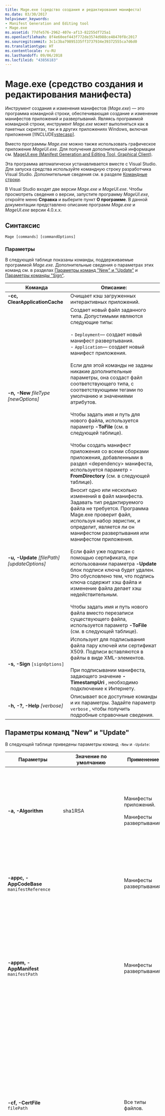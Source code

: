 ```yaml
---
title: Mage.exe (средство создания и редактирования манифеста)
ms.date: 03/30/2017
helpviewer_keywords:
- Manifest Generation and Editing tool
- Mage.exe
ms.assetid: 77dfe576-2962-407e-af13-82255df725a1
ms.openlocfilehash: 8f4e60eef443f772de3574d988ce48470f8c2017
ms.sourcegitcommit: 3c1c3ba79895335ff3737934e39372555ca7d6d0
ms.translationtype: HT
ms.contentlocale: ru-RU
ms.lasthandoff: 09/06/2018
ms.locfileid: "43856183"
---
```

# <a name="mageexe-manifest-generation-and-editing-tool"></a>Mage.exe (средство создания и редактирования манифеста)

Инструмент создания и изменения манифестов (*Mage.exe*) — это программа командной строки, обеспечивающая создание и изменение манифестов приложений и развертываний. Являясь программой командной строки, инструмент *Mage.exe* может выполняться как в пакетных скриптах, так и в других приложениях Windows, включая приложения [!INCLUDE[vstecasp](../../../includes/vstecasp-md.md)].

Вместо программы *Mage.exe* можно также использовать графическое приложение *MageUI.exe*. Для получения дополнительной информации см. [MageUI.exe (Manifest Generation and Editing Tool, Graphical Client)](../../../docs/framework/tools/mageui-exe-manifest-generation-and-editing-tool-graphical-client.md).

Эта программа автоматически устанавливается вместе с Visual Studio. Для запуска средства используйте командную строку разработчика Visual Studio. Дополнительные сведения см. в разделе [Командные строки](../../../docs/framework/tools/developer-command-prompt-for-vs.md).

В Visual Studio входят две версии *Mage.exe* и *MageUI.exe*. Чтобы просмотреть сведения о версии, запустите программу *MageUI.exe*, откройте меню **Справка** и выберите пункт **О программе**. В данной документации представлено описание программ *Mage.exe* и *MageUI.exe* версии 4.0.x.x.

## <a name="syntax"></a>Синтаксис

```
Mage [commands] [commandOptions]
```

### <a name="parameters"></a>Параметры

В следующей таблице показаны команды, поддерживаемые программой *Mage.exe*. Дополнительные сведения о параметрах этих команд см. в разделах [Параметры команд "New" и "Update"](#NewUpdate) и [Параметры команды "Sign"](#Sign).

|Команда|Описание:|
|-------------|-----------------|
|**-cc, ClearApplicationCache**|Очищает кэш загруженных интерактивных приложений.|
|**-n, -New** *fileType [newOptions]*|Создает новый файл заданного типа. Допустимыми являются следующие типы:<br /><br /> -   `Deployment`— создает новый манифест развертывания.<br />-   `Application`— создает новый манифест приложения.<br /><br /> Если для этой команды не заданы никакие дополнительные параметры, она создаст файл соответствующего типа, с соответствующими тегами по умолчанию и значениями атрибутов.<br /><br /> Чтобы задать имя и путь для нового файла, используется параметр **-ToFile** (см. в следующей таблице).<br /><br /> Чтобы создать манифест приложения со всеми сборками приложения, добавленными в раздел \<dependency> манифеста, используется параметр **-FromDirectory** (см. в следующей таблице).|
|**-u, -Update** *[filePath] [updateOptions]*|Вносит одно или несколько изменений в файл манифеста. Задавать тип редактируемого файла не требуется. Программа Mage.exe проверит файл, используя набор эвристик, и определит, является ли он манифестом развертывания или манифестом приложения.<br /><br /> Если файл уже подписан с помощью сертификата, при использовании параметра **-Update** блок подписи ключа будет удален. Это обусловлено тем, что подпись ключа содержит хэш файла и изменение файла делает хэш недействительным.<br /><br /> Чтобы задать имя и путь нового файла вместо перезаписи существующего файла, используется параметр **-ToFile** (см. в следующей таблице).|
|**-s, -Sign** `[signOptions]`|Использует для подписывания файла пару ключей или сертификат X509. Подписи вставляются в файлы в виде XML-элементов.<br /><br /> При подписывании манифеста, задающего значение **-TimestampUri** , необходимо подключение к Интернету.|
|**-h, -?, -Help** *[verbose]*|Описывает все доступные команды и их параметры. Задайте параметр `verbose` , чтобы получить подробные справочные сведения.|

<a name="NewUpdate"></a>
## <a name="new-and-update-command-options"></a>Параметры команд "New" и "Update"

В следующей таблице приведены параметры команд `-New` и `-Update`:

|Параметры|Значение по умолчанию|Применение|Описание:|
|-------------|-------------------|----------------|-----------------|
|**-a, -Algorithm**|sha1RSA|Манифесты приложений.<br /><br /> Манифесты развертывания.|Определяет алгоритм создания дайджестов зависимостей. Допустимые значения: "sha256RSA" или "sha1RSA".<br /><br /> Используется вместе с параметром "-Update". При использовании параметра "-Sign" этот параметр не учитывается|
|**-appc, -AppCodeBase** `manifestReference`||Манифесты развертывания.|Вставляет в файл манифеста приложения ссылку на URL-адрес или путь к файлу. Этим значением должен быть полный путь к манифесту приложения.|
|**-appm, -AppManifest** `manifestPath`||Манифесты развертывания.|Вставляет ссылку на манифест приложения в соответствующий манифест развертывания.<br /><br /> Файл, указанный в `manifestPath`, должен существовать, в противном случае программа *Mage.exe* выдаст ошибку. Если файл, указанный в `manifestPath`, не является манифестом приложения, программа *Mage.exe* выдаст ошибку.|
|**-cf, -CertFile** `filePath`||Все типы файлов.|Задает местонахождение цифрового сертификата X509 для подписания манифеста. Этот параметр может использоваться в сочетании с параметром **-Password**, если для сертификата требуется пароль.<br/><br/>Начиная с пакета SDK для .NET Framework 4.6.2, который распространяется с Visual Studio, с пакетом Windows SDK и пакетом разработчика .NET Framework 4.6.2, *Mage.exe* подписывает манифесты CNG, а также сертификаты CAPI.|
|**-ch, -CertHash** `hashSignature`||Все типы файлов.|Хэш цифрового сертификата, хранящегося в хранилище личных сертификатов на клиентском компьютере. Соответствует строке отпечатка цифрового сертификата, отображаемого в консоли сертификатов Windows.<br /><br /> Параметр`hashSignature` может быть задан или в верхнем, или в нижнем регистре, и может предоставляться либо как единая строка, либо в виде всех октетов отпечатка, разделенных пробелами, и всего отпечатка, заключенного в кавычки.|
|**-fd, -FromDirectory** `directoryPath`||Манифесты приложений.|Заполняет манифест приложения описаниями всех сборок и файлов, найденных в каталоге `directoryPath`и всех его подкаталогах, где `directoryPath` — это каталог, содержащий развертываемое приложение. Для каждого файла в этом каталоге *Mage.exe* определяет, является ли такой файл сборкой или статическим файлом. Если файл является сборкой, программа добавляет в приложение тег `<dependency>` и атрибут `installFrom` , указав имя, базу кода и версию сборки. Если это статический файл, программа добавляет тег `<file>` . *Mage.exe* также будет использовать простой набор эвристик, чтобы определить главный исполняемый файл приложения, и пометит его в манифесте как точку входа приложения ClickOnce.<br /><br /> *Mage.exe* никогда не помечает файл как файл "данных". Это необходимо сделать вручную. Для получения дополнительной информации см. [How to: Include a Data File in a ClickOnce Application](/visualstudio/deployment/how-to-include-a-data-file-in-a-clickonce-application).<br /><br /> *Mage.exe* также создает хэш для каждого файла в зависимости от его размера. Технология ClickOnce использует эти хэши, чтобы гарантировать отсутствие злонамеренного изменения файлов развертывания с момента создания манифеста. При изменении любого из файлов развертывания можно запустить *Mage.exe* с командой **-Update** и параметром **-FromDirectory**, и она обновит хэши и версии сборки для всех указанных файлов.<br /><br /> **-FromDirectory** включает все файлы во всех подкаталогах, найденных в каталоге `directoryPath`.<br /><br /> При использовании параметра **-FromDirectory** с командой **-Update** программа *Mage.exe* удалит из манифеста приложения все файлы, которые больше не существуют в каталоге.|
|**-if, -IconFile**  `filePath`||Манифесты приложений.|Задает полный путь к ICO-файлу значка. Этот значок отображается рядом с именем приложения в меню "Пуск" и в разделе "Установка или удаление программ". Если значок не задан, используется значок по умолчанию.|
|**-ip, -IncludeProviderURL**  `url`|true|Манифесты развертывания.|Указывает, содержит ли манифест развертывания значение расположения обновления, заданное параметром **-ProviderURL**.|
|**-i, -Install** `willInstall`|true|Манифесты развертывания.|Указывает, должно ли приложение ClickOnce устанавливаться на локальном компьютере или оно должно запускаться из Интернета. При установке приложения оно появляется в меню **Пуск** в ОС Windows. Допустимыми являются значения "true" или "t" и "false" или "f".<br /><br /> Если задан параметр **-MinVersion** и пользователь использует версию, более раннюю по сравнению с **-MinVersion** , этот параметр вызывает принудительную установку приложения, независимо от значения, переданного в **-Install**.<br /><br /> Данный параметр невозможно использовать одновременно с параметром **-BrowserHosted** . Попытка задать оба параметра в одном манифесте приведет к ошибке.|
|**-mv, -MinVersion**  `[version]`|Версия, указанная в манифесте развертывания ClickOnce и заданная флагом **-Version** .|Манифесты развертывания.|Минимальная версия этого приложения, которую может запустить пользователь. Этот флаг делает названную версию приложения обязательным обновлением. Если разработчик выпускает версию своего программного продукта с обновлением, включающим в себя критическое изменение или устранение критической уязвимости в системе безопасности, с помощью этого флага можно указать обязательность установки этого обновления и невозможность для пользователя дальнейшего использования предыдущих версий приложения.<br /><br /> Семантика параметра`version` совпадает с семантикой аргумента флага **-Version** .|
|**-n, -Name** `nameString`|Развертывание|Все типы файлов.|Имя, используемое для идентификации приложения. Технология ClickOnce будет использовать это имя для идентификации приложения в меню **Пуск** (если для приложения настроена автоматическая установка) и в диалоговых окнах повышения уровня разрешений. **Примечание**. Если при обновлении существующего манифеста имя издателя не указывается с помощью этого параметра, *Mage.exe* обновляет манифест, используя имя организации, заданное на компьютере. Чтобы использовать другое имя, следует обязательно задать требуемое имя издателя с помощью этого параметра.|
|**-pwd, -Password** `passwd`||Все типы файлов.|Пароль, используемый для подписания манифеста с помощью цифрового сертификата. Должен использоваться вместе с параметром **-CertFile** .|
|**-p, Processor** `processorValue`|Msil|Манифесты приложений.<br /><br /> Манифесты развертывания.|Архитектура микропроцессора, на которой будет выполняться это развертывание. Это значение обязательно при подготовке одной или нескольких установок, компиляция сборок которых для конкретного микропроцессора была выполнена заранее. Допустимые значения включают `msil`, `x86`, `ia64`и `amd64`. `msil` — это промежуточный язык Майкрософт, который означает, что все сборки являются независимыми от платформы, и среда CLR будет выполнять их JIT-компиляцию при первом запуске приложения.|
|**-pu,** **-ProviderURL** `url`||Манифесты развертывания.|Задает URL-адрес, который приложение ClickOnce будет использовать для обновлений приложения.|
|**-pub, -Publisher** `publisherName`||Манифесты приложений.<br /><br /> Манифесты развертывания.|Добавляет имя издателя в элемент описания либо манифеста развертывания, либо манифеста приложения. При использовании этого параметра для манифеста приложения должен быть также задан параметр **-UseManifestForTrust** со значением "true" или "t", в противном случае этот параметр вызовет ошибку.|
|**-s, -SupportURL**  `url`||Манифесты приложений.<br /><br /> Манифесты развертывания.|Указывает ссылку, которая появляется в диалоговом окне "Установка и удаление программ" для приложения ClickOnce.|
|**-ti, -TimestampUri** `uri`||Манифесты приложений.<br /><br /> Манифесты развертывания.|URL-адрес службы цифровых отметок времени. Установка меток времени в манифестах позволяет избежать повторной подписи манифестов, когда срок действия цифрового сертификата истекает до развертывания следующей версии приложения. Дополнительные сведения см. в разделе [Участники программы корневых сертификатов Windows](https://go.microsoft.com/fwlink/?LinkId=159000).|
|**-t, -ToFile** `filePath`|— New:<br />— Deployment: deploy.application<br />— Application: application.exe.manifest<br />— Update:<br />— Входной файл.|Все типы файлов.|Задает выходной путь для созданного или измененного файла.<br /><br /> Если при использовании команды **-New** не задан параметр **-ToFile**, результат записывается в текущий рабочий каталог. Если при использовании команды **-Update** не задан параметр **-ToFile**, программа *Mage.exe* записывает файл обратно во входной файл.|
|**-tr, -TrustLevel** `level`|Зависит от зоны, в которой находится URL-адрес приложения.|Манифесты приложений.|Уровень доверия, предоставляемый приложению на клиентских компьютерах. Возможными значениями являются "Internet", "Intranet" и "FullTrust".|
|**-um, -UseManifestForTrust** `willUseForTrust`|False|Манифесты приложений.|Определяет, будет ли использоваться цифровая подпись манифеста приложения для принятия решений о доверии при выполнении приложения на клиенте. Задание значения "true" или "t" указывает, что для решений о доверии будет использоваться манифест приложения. Задание значения "false" или "f" указывает, что будет использоваться подпись манифеста развертывания.|
|**-v, -Version** `versionNumber`|1.0.0.0|Манифесты приложений.<br /><br /> Манифесты развертывания.|Версия развертывания. Аргумент должен быть строкой допустимой версии в формате "*N.N.N.N*", где "*N*" — это 32-разрядное целое число без знака.|
|**-wpf, -WPFBrowserApp**  `isWPFApp`|False|Манифесты приложений.<br /><br /> Манифесты развертывания.|Этот флаг используется, только если приложение является приложением Windows Presentation Foundation (WPF), размещаемым в Internet Explorer, а не автономным исполняемым файлом. Допустимыми являются значения "true" или "t" и "false" или "f".<br /><br /> Для манифестов приложений вставляет атрибут `hostInBrowser` под элементом `entryPoint` манифеста приложения.<br /><br /> Для манифестов развертывания задает значение атрибута `install` для элемента `deployment` как "false" и сохраняет манифест развертывания с расширением XBAP. Задание этого аргумента вместе с аргументом **-Install** приводит к ошибке, так как приложение, размещенное в браузере, не может быть устанавливаемым, автономным приложением.|

<a name="Sign"></a>
## <a name="sign-command-options"></a>Параметры команды "Sign"
 В следующей таблице указаны параметры команды `-Sign` , применяемой ко всем типам файлов.

|Параметры|Описание:|
|-------------|-----------------|
|**-cf, -CertFile** `filePath`|Задает местонахождение цифрового сертификата для подписания манифеста. Этот параметр может использоваться вместе с параметром **-Password** .|
|**-ch, -CertHash** `hashSignature`|Хэш цифрового сертификата, хранящегося в хранилище личных сертификатов на клиентском компьютере. Соответствует свойству отпечатка цифрового сертификата, отображаемого в консоли сертификатов Windows.<br /><br /> Параметр`hashSignature` может быть задан или в верхнем, или в нижнем регистре, и может предоставляться либо как единая строка, либо в виде всех октетов отпечатка, разделенных пробелами, и всего отпечатка, заключенного в кавычки.|
|**-pwd, -Password** `passwd`|Пароль, используемый для подписания манифеста с помощью цифрового сертификата. Должен использоваться вместе с параметром **-CertFile** .|
|**-t, -ToFile** `filePath`|Задает выходной путь для созданного или измененного файла.|

## <a name="remarks"></a>Примечания

Все аргументы программы *Mage.exe* не зависят от регистра символов. Перед командами и параметрами должен быть поставлен дефис (-) или косая черта (/).

Все аргументы, используемые с командой **-Sign** , всегда можно использовать вместе с командой **-New** или **-Update** . Следующие команды являются эквивалентными.

```
mage -Sign c:\HelloWorldDeployment\HelloWorld.deploy -CertFile cert.pfx
mage -Update c:\HelloWorldDeployment\HelloWorld.deploy -CertFile cert.pfx
```

> [!NOTE]
> Начиная с .NET Framework 4.6.2, также поддерживаются сертификаты CNG.

 Подписание — это последняя задача, которую должен выполнить разработчик, поскольку для проверки правильности подписи документа подписанный документ использует хэш файла. При внесении в файл каких-либо изменений разработчик должен снова подписать этот файл. Если подписывается документ, который уже был подписан, *Mage.exe* заменяет старую подпись новой.

 При использовании параметра **-AppManifest** для заполнения манифеста развертывания программа *Mage.exe* предполагает, что манифест приложения будет находиться в том же каталоге, что и манифест развертывания, в подкаталоге, название которого соответствует текущей версии развертывания, и соответствующим образом настраивает манифест развертывания. Если манифест приложения будет находиться в другом месте, для указания альтернативного расположения можно использовать параметр **-AppCodeBase** .

 Перед развертыванием приложения манифест развертывания и манифест приложения должны быть подписаны. Руководство по подписанию документов см. в разделе [Trusted Application Deployment Overview](/visualstudio/deployment/trusted-application-deployment-overview).

 Параметр **-TrustLevel** для манифестов приложений описывает набор разрешений, необходимых приложению для выполнения на клиентском компьютере. По умолчанию уровень доверия, назначаемый приложениями, зависит от *зоны* , в которой находится URL-адрес. Приложения, развертываемые в корпоративной сети, обычно помещаются в зоне интрасети, а приложения, развертываемые через Интернет, размещаются в зоне Интернета. Обе зоны безопасности налагают на приложение ограничения доступа к локальным ресурсам, при этом зона интрасети предоставляет чуть больше прав, чем зона Интернета. В зоне полного доверия (FullTrust) приложениям предоставляется полный доступ к локальным ресурсам компьютера. Если для помещения приложения в эту зону используется параметр **-TrustLevel** , менеджер доверия среды CLR предложит пользователю решить, следует ли предоставить повышенный уровень доверия. Если приложение развертывается в корпоративной сети, можно использовать развертывание доверенных приложений, чтобы повысить уровень доверия приложения без участия пользователя.

 Манифесты приложений также поддерживают настраиваемые разделы доверия. Это помогает приложению соблюдать принцип безопасности (запрос минимально необходимых разрешений), позволяя настроить манифест на запрос только конкретных разрешений, которые требуются приложению для работы. *Mage.exe* не поддерживает прямое добавление настраиваемого раздела доверия. Такой раздел можно добавить с помощью текстового редактора, средства синтаксического анализа XML или графического средства *MageUI.exe*. Дополнительные сведения об использовании *MageUI.exe* для добавления настраиваемых разделов доверия см. в разделе [MageUI.exe (инструмент создания и изменения манифестов, графический клиент)](../../../docs/framework/tools/mageui-exe-manifest-generation-and-editing-tool-graphical-client.md).

 Новые манифесты, созданные с помощью *Mage.exe* версии 4, входящей в состав Visual Studio 2010, предназначены для [!INCLUDE[net_client_v40_long](../../../includes/net-client-v40-long-md.md)]. Для работы в более ранних версиях платформы .NET Framework следует использовать более раннюю версию *Mage.exe*. При добавлении или удалении сборок из существующего манифеста или повторном подписывании существующего манифеста программа *Mage.exe* не обновляет манифест до [!INCLUDE[net_client_v40_long](../../../includes/net-client-v40-long-md.md)]. В следующих таблицах показаны эти возможности и ограничения.

|Версия манифеста|Операция|Mage v2.0|Mage v4.0|
|----------------------|---------------|---------------|---------------|
|Манифест для приложений, предназначенных для .NET Framework версии 2.0 или 3.x|Открыть|ОК|ОК|
||Закрыть|ОК|ОК|
||Сохранение|ОК|ОК|
||Повторно подписать|ОК|ОК|
||Новый|ОК|Не поддерживается|
||Обновить (см. ниже)|ОК|ОК|
|Манифест для приложений, предназначенных для .NET Framework версии 4|Открыть|ОК|ОК|
||Закрыть|ОК|ОК|
||Сохранение|ОК|ОК|
||Повторно подписать|ОК|ОК|
||Новый|Не поддерживается|ОК|
||Обновить (см. ниже)|Не поддерживается|ОК|

|Версия манифеста|Обновить сведения об операции|Mage v2.0|Mage v4.0|
|----------------------|------------------------------|---------------|---------------|
|Манифест для приложений, предназначенных для .NET Framework версии 2.0 или 3.x|Изменить сборку|ОК|ОК|
||Добавить сборку|ОК|ОК|
||Удалить сборку|ОК|ОК|
|Манифест для приложений, предназначенных для .NET Framework версии 4|Изменить сборку|Не поддерживается|ОК|
||Добавить сборку|Не поддерживается|ОК|
||Удалить сборку|Не поддерживается|ОК|

 Программа Mage.exe создает новые манифесты, предназначенные для [!INCLUDE[net_client_v40_long](../../../includes/net-client-v40-long-md.md)]. Приложения ClickOnce, предназначенные для [!INCLUDE[net_client_v40_long](../../../includes/net-client-v40-long-md.md)] , могут работать как в [!INCLUDE[net_client_v40_long](../../../includes/net-client-v40-long-md.md)] , так и в полной версии [!INCLUDE[net_v40_short](../../../includes/net-v40-short-md.md)]. Если приложение предназначено для полной версии [!INCLUDE[net_v40_short](../../../includes/net-v40-short-md.md)] и не может выполняться в [!INCLUDE[net_client_v40_long](../../../includes/net-client-v40-long-md.md)], удалите клиентский элемент `<framework>` с помощью текстового редактора и повторно подпишите манифест. Ниже приведен пример элемента `<framework>` , предназначенного для [!INCLUDE[net_client_v40_long](../../../includes/net-client-v40-long-md.md)].

```xml
<framework targetVersion="4.0" profile="client" supportedRuntime="4.0.20506" />
```

## <a name="examples"></a>Примеры

В следующем примере показано открытие пользовательского интерфейса для программы Mage (*MageUI.exe*).

```
mage
```

В следующих примерах показано создание манифеста развертывания и манифеста приложения по умолчанию. Эти файлы создаются в текущем рабочем каталоге и называются "deploy.application" и "application.exe.manifest" соответственно.

```
mage -New Deployment
mage -New Application
```

В следующем примере показано создание манифеста приложения, заполненного всеми сборками и файлами ресурсов из текущего каталога.

```
mage -New Application -FromDirectory . -Version 1.0.0.0
```

В следующем примере показано продолжение предыдущего примера с указанием имени развертывания и целевого микропроцессора. В нем также показано задание URL-адреса, который приложение ClickOnce должно использовать для проверки обновлений.

```
mage -New Application -FromDirectory . -Name "Hello, World! Application" -Version 1.0.0.0 -Processor "x86" -ProviderUrl http://internalserver/HelloWorld/
```

В следующем примере показано создание пары манифестов для развертывания приложения WPF, размещаемого в Internet Explorer.

```
mage -New Application -FromDirectory . -Version 1.0.0.0 -WPFBrowserApp true
mage -New Deployment -AppManifest 1.0.0.0\application.manifest -WPFBrowserApp true
```

В следующем примере в манифест развертывания добавляются сведения из манифеста приложения и задается база кода для местонахождения манифеста приложения.

```
mage -Update HelloWorld.deploy -AppManifest 1.0.0.0\application.manifest -AppCodeBase http://internalserver/HelloWorld.deploy
```

В следующем примере изменяется манифест развертывания для принудительного обновления установленной у пользователя версии.

```
mage -Update c:\HelloWorldDeployment\HelloWorld.deploy -MinVersion 1.1.0.0
```

В следующем примере манифест развертывания получает указание извлекать манифест приложения из другого каталога.

```
mage -Update HelloWorld.deploy -AppCodeBase http://anotherserver/HelloWorld/1.1.0.0/
```

В следующем примере существующий манифест развертывания подписывается с помощью цифрового сертификата в текущем рабочем каталоге.

```
mage -Sign deploy.application -CertFile cert.pfx -Password <passwd>
```

## <a name="see-also"></a>См. также

- [Развертывание и безопасность технологии ClickOnce](/visualstudio/deployment/clickonce-security-and-deployment)
- [Разбор примера: развертывание вручную приложения ClickOnce](/visualstudio/deployment/walkthrough-manually-deploying-a-clickonce-application)
- [Общие сведения о развертывании доверенных приложений](/visualstudio/deployment/trusted-application-deployment-overview)
- [MageUI.exe (средство создания и редактирования манифестов, графический клиент)](../../../docs/framework/tools/mageui-exe-manifest-generation-and-editing-tool-graphical-client.md)
- [Командные строки](../../../docs/framework/tools/developer-command-prompt-for-vs.md)
